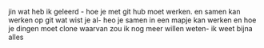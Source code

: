 jin 
wat heb ik geleerd - hoe je met git hub moet werken. en samen kan werken op git 
wat wist je al- heo je samen in een mapje kan werken en hoe je dingen moet clone
waarvan zou ik nog meer willen weten- ik weet bijna alles
